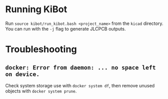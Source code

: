 # Running KiBot
Run `source kibot/run_kibot.bash <project_name>` from the `kicad` directory. You can run with the `-j` flag to generate JLCPCB outputs.

# Troubleshooting
## `docker: Error from daemon: ... no space left on device.`
Check system storage use with `docker system df`, then remove unused objects with `docker system prune`.